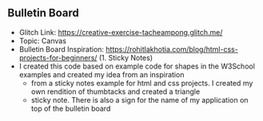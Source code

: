 ## Bulletin Board
- Glitch Link:  https://creative-exercise-tacheampong.glitch.me/
- Topic: Canvas
- Bulletin Board Inspiration: https://rohitlakhotia.com/blog/html-css-projects-for-beginners/ (1. Sticky Notes)
- I created this code based on example code for shapes in the W3School examples and created my idea from an inspiration
  - from a sticky notes example for html and css projects. I created my own rendition of thumbtacks and created a triangle
  - sticky note. There is also a sign for the name of my application on top of the bulletin board
